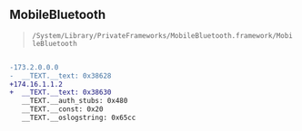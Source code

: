 ## MobileBluetooth

> `/System/Library/PrivateFrameworks/MobileBluetooth.framework/MobileBluetooth`

```diff

-173.2.0.0.0
-  __TEXT.__text: 0x38628
+174.16.1.1.2
+  __TEXT.__text: 0x38630
   __TEXT.__auth_stubs: 0x480
   __TEXT.__const: 0x20
   __TEXT.__oslogstring: 0x65cc

```
